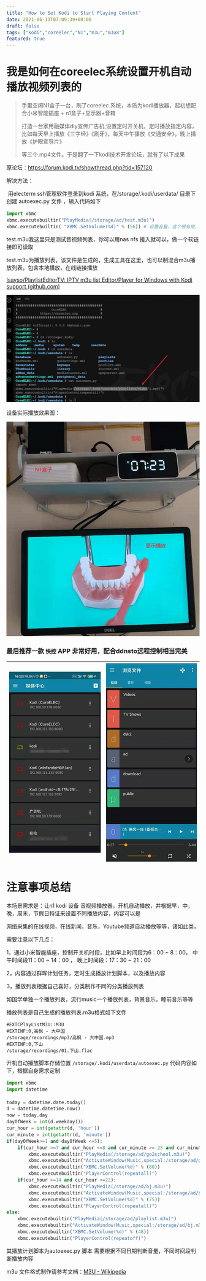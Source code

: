```yaml
---
title: "How to Set Kodi to Start Playing Content"
date: 2021-06-13T07:09:39+08:00
draft: false
tags: ["kodi","coreelec","N1","m3u","m3u8"]
featured: true
---
```


# **我是如何在coreelec系统设置开机自动播放视频列表的** 

> 手里空闲N1盒子一台，刷了coreelec 系统，本质为kodi播放器，起初想配合小米智能插座 + n1盒子+显示器+音箱
>
> 打造一台家用融媒体diy宣传广告机,设置定时开关机，定时播放指定内容，比如每天早上播放《三字经》《刷牙》，每天中午播放《交通安全》，晚上播放《护眼宣导片》
>
> 等三个.mp4文件。于是翻了一下kodi技术开发论坛，就有了以下成果



原论坛：https://forum.kodi.tv/showthread.php?tid=157120

解决方法：

​     用electerm ssh管理软件登录到kodi 系统，在/storage/.kodi/userdata/ 目录下 创建 autoexec.py 文件 ，输入代码如下



```python
import xbmc 
xbmc.executebuiltin("PlayMedia(/storage/ad/test.m3u)")
xbmc.executebuiltin( "XBMC.SetVolume(%d)" % (56)) # 设置音量，这个很有用，比如早上闹钟模式可以设置大一点，晚上睡觉前可以小一点声音，这里的脚本是在nas 群晖系统自动生成，采用定时任务生成的，然后在kodi设备做了开机启动挂载nfs共享实现的

```

test.m3u我这里只是测试音视频列表，你可以用nas nfs 接入就可以，做一个软链接即可读取

test.m3u为播放列表，该文件是生成的，生成工具在这里，也可以制混合m3u播放列表，包含本地播放，在线链接播放

[Isayso/PlaylistEditorTV: IPTV m3u list Editor/Player for Windows with Kodi support (github.com)](https://github.com/Isayso/PlaylistEditorTV)



![image-20210613072200142](image-20210613072200142.png)

设备实际播放效果图：

![image-20210613072552887](image-20210613072552887.png)

### 最后推荐一款 `快控` APP 非常好用，配合ddnsto远程控制相当完美



| ![image-20210615162652341](image-20210615162652341.png)|  ![image-20210615162617390](image-20210615162617390.png)     |
| ------------------------------------------------------------ | ---- |



# 注意事项总结

本场景需求是：让n1 kodi 设备 音视频播放器，开机自动播放，并根据早，中，晚，周末，节假日特证来设置不同播放内容，内容可以是

网络采集的在线视频，在线新闻，音乐，Youtube频道自动播放等等，诸如此类，

需要注意以下几点：

1，通过小米智能插座，控制开关机时段，比如早上时间段为6：00 ~ 8：00， 中午时间段11：00 ~ 14：00 ， 晚上时间段：17：30 ~ 21：00

2，内容通过群晖计划任务，定时生成播放计划脚本，以及播放内容

3，播放列表根据自己喜好，分类制作不同的分类播放列表

​      如国学单独一个播放列表，流行music一个播放列表，背景音乐，睡前音乐等等 

播放列表是自己生成的播放列表.m3u格式如下文件

```m3u
#EXTCPlayListM3U::M3U
#EXTINF:0,高枫 - 大中国
/storage/recordings/mp3/高枫 - 大中国.mp3
#EXTINF:0,下山
/storage/recordings/01.下山.flac
```
开机自动播放脚本存储位置 `/storage/.kodi/userdata/autoexec.py`  代码内容如下，根据自身需求定制
```python
import xbmc
import datetime

today = datetime.date.today()
d = datetime.datetime.now()
now = today.day
dayOfWeek = int(d.weekday())
cur_hour = int(getattr(d, 'hour'))
cur_minute = int(getattr(d, 'minute'))
if(dayOfWeek>=1 and dayOfWeek <=5):
	if(cur_hour >=7 and cur_hour <=8 and cur_minute >= 25 and cur_minute <=59):
		xbmc.executebuiltin("PlayMedia(/storage/ad/go2school.m3u)")
		xbmc.executebuiltin("ActivateWindow(Music,special:/storage/ad/go2school.m3u)")
		xbmc.executebuiltin("XBMC.SetVolume(%d)" % (80))
		xbmc.executebuiltin("PlayerControl(repeatall)")
	if(cur_hour >=14 and cur_hour <=22):
		xbmc.executebuiltin("PlayMedia(/storage/ad/bj.m3u)")
		xbmc.executebuiltin("ActivateWindow(Music,special:/storage/ad/bj.m3u)")
		xbmc.executebuiltin("XBMC.SetVolume(%d)" % (75))
		xbmc.executebuiltin("PlayerControl(repeatall)")
else:
	xbmc.executebuiltin("PlayMedia(/storage/ad/playlist.m3u)")
	xbmc.executebuiltin("ActivateWindow(Music,special:/storage/ad/bj.m3u)")
	xbmc.executebuiltin("XBMC.SetVolume(%d)" % (48))
	xbmc.executebuiltin("PlayerControl(repeatoff)")

```

 其播放计划脚本为autoexec.py 脚本 需要根据不同日期判断音量，不同时间段判断播放内容

 m3u 文件格式制作请参考文档：[M3U - Wikipedia](https://en.wikipedia.org/wiki/M3U)

